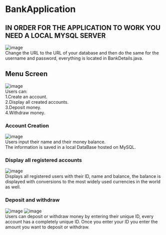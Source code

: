 # BankApplication
## IN ORDER FOR THE APPLICATION TO WORK YOU NEED A LOCAL MYSQL SERVER
![image](https://user-images.githubusercontent.com/47458826/177671304-29f5a7f6-59a5-43a9-80bc-5542d29e7808.png)
<br />Change the URL to the URL of your database and then do the same for the username and password, everything is located in BankDetails.java.
## Menu Screen
![image](https://user-images.githubusercontent.com/47458826/177668429-56611826-9a7a-4a89-ac54-8876475439f4.png)
<br />Users can:
<br />1.Create an account.
<br />2.Display all created accounts.
<br />3.Deposit money.
<br />4.Withdraw money.
### Account Creation
![image](https://user-images.githubusercontent.com/47458826/177668735-8a7fbb22-8b42-4d91-a4ed-e0ebcceacf72.png)
<br /> Users input their name and their money balance.
<br /> The information is saved in a local DataBase hosted on MySQL.
### Display all registered accounts
![image](https://user-images.githubusercontent.com/47458826/177668966-bad03847-9151-4d25-80a8-5a9c3b16509f.png)
<br /> Displays all registered users with their ID, name and balance, the balance is displayed with conversions to the most widely used currencies in the world as well.
### Deposit and withdraw
![image](https://user-images.githubusercontent.com/47458826/177669211-973e31c9-2525-484d-b4c4-10e8c68bd495.png)
![image](https://user-images.githubusercontent.com/47458826/177669241-4d97a694-e7c7-46fa-8285-3f6d7214f752.png)
<br /> Users can deposit or withdraw money by entering their unique ID, every account has a completely unique ID. Once you enter your ID you enter the amount you want to deposit or withdraw.




